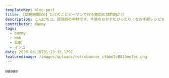 ```yaml
---
templateKey: blog-post
title: 【調理時間3分】たけのことピーマンで作る豚肉の甘酢餡かけ
description: こんにちは。調理師の中村です。今晩のおかずにぴったり！なお手軽レシピを紹介しますのでよろしくお願いします。こんにちは。調理師の中村です。今晩のおかずにぴったり！なお手軽レシピを紹介しますのでよろしくお願いします。
contributor: dummy
tags:
  - dummy
  - bbb
  - 猛獣
  - インコ
date: 2020-06-10T01:23:32.129Z
featuredimage: /images/uploads/retrobanner_c5bbd9c8810ee7ec.png
---
```


aaaaa
